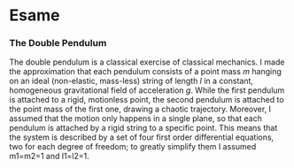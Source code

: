 # Esame
### The Double Pendulum
The double pendulum is a classical exercise of classical mechanics.
I made the approximation that each pendulum consists of a point mass *m* hanging on an ideal (non-elastic, mass-less) string of length *l* in a constant, homogeneous 
gravitational field of acceleration *g*. While the first pendulum is attached to a rigid, motionless point, the second pendulum is attached to the point mass of the first one, 
drawing a chaotic trajectory. Moreover, I assumed that the motion only happens in a single plane, so that each pendulum is attached by a rigid string to a specific point.
This means that the system is described by a set of four first order differential equations, two for each degree of freedom; to greatly simplify them I assumed m1=m2=1 and l1=l2=1.
